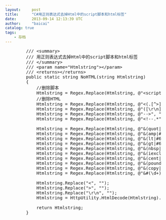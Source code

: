```yaml
---
layout:     post
title:      "C#用正则表达式去掉Html中的script脚本和html标签"
date:       2013-09-14 12:13:39 UTC
author:     "baicai"
catalog: true
tags:
    - 存档
---
```


<pre class="brush:csharp;">
&nbsp;&nbsp;&nbsp;&nbsp;&nbsp;&nbsp;&nbsp; /// &lt;summary&gt;
&nbsp;&nbsp;&nbsp;&nbsp;&nbsp;&nbsp;&nbsp; /// 用正则表达式去掉Html中的script脚本和html标签
&nbsp;&nbsp;&nbsp;&nbsp;&nbsp;&nbsp;&nbsp; /// &lt;/summary&gt;
&nbsp;&nbsp;&nbsp;&nbsp;&nbsp;&nbsp;&nbsp; /// &lt;param name="Htmlstring"&gt;&lt;/param&gt;
&nbsp;&nbsp;&nbsp;&nbsp;&nbsp;&nbsp;&nbsp; /// &lt;returns&gt;&lt;/returns&gt;
&nbsp;&nbsp;&nbsp;&nbsp;&nbsp;&nbsp;&nbsp; public static string NoHTML(string Htmlstring)
&nbsp;&nbsp;&nbsp;&nbsp;&nbsp;&nbsp;&nbsp; {
&nbsp;&nbsp;&nbsp;&nbsp;&nbsp;&nbsp;&nbsp;&nbsp;&nbsp;&nbsp;&nbsp; //删除脚本&nbsp;&nbsp; 
&nbsp;&nbsp;&nbsp;&nbsp;&nbsp;&nbsp;&nbsp;&nbsp;&nbsp;&nbsp;&nbsp; Htmlstring = Regex.Replace(Htmlstring, @"&lt;script[^>]*?&gt;.*?&lt;/script&gt;", "", RegexOptions.IgnoreCase);
&nbsp;&nbsp;&nbsp;&nbsp;&nbsp;&nbsp;&nbsp;&nbsp;&nbsp;&nbsp;&nbsp; //删除HTML&nbsp;&nbsp; 
&nbsp;&nbsp;&nbsp;&nbsp;&nbsp;&nbsp;&nbsp;&nbsp;&nbsp;&nbsp;&nbsp; Htmlstring = Regex.Replace(Htmlstring, @"&lt;(.[^>]*)&gt;", "", RegexOptions.IgnoreCase);
&nbsp;&nbsp;&nbsp;&nbsp;&nbsp;&nbsp;&nbsp;&nbsp;&nbsp;&nbsp;&nbsp; Htmlstring = Regex.Replace(Htmlstring, @"([\r\n])[\s]+", "", RegexOptions.IgnoreCase);
&nbsp;&nbsp;&nbsp;&nbsp;&nbsp;&nbsp;&nbsp;&nbsp;&nbsp;&nbsp;&nbsp; Htmlstring = Regex.Replace(Htmlstring, @"--&gt;", "", RegexOptions.IgnoreCase);
&nbsp;&nbsp;&nbsp;&nbsp;&nbsp;&nbsp;&nbsp;&nbsp;&nbsp;&nbsp;&nbsp; Htmlstring = Regex.Replace(Htmlstring, @"&lt;!--.*", "", RegexOptions.IgnoreCase);

&nbsp;&nbsp;&nbsp;&nbsp;&nbsp;&nbsp;&nbsp;&nbsp;&nbsp;&nbsp;&nbsp; Htmlstring = Regex.Replace(Htmlstring, @"&amp;(quot|#34);", "\"", RegexOptions.IgnoreCase);
&nbsp;&nbsp;&nbsp;&nbsp;&nbsp;&nbsp;&nbsp;&nbsp;&nbsp;&nbsp;&nbsp; Htmlstring = Regex.Replace(Htmlstring, @"&amp;(amp|#38);", "&amp;", RegexOptions.IgnoreCase);
&nbsp;&nbsp;&nbsp;&nbsp;&nbsp;&nbsp;&nbsp;&nbsp;&nbsp;&nbsp;&nbsp; Htmlstring = Regex.Replace(Htmlstring, @"&amp;(lt|#60);", "&lt;", RegexOptions.IgnoreCase);
&nbsp;&nbsp;&nbsp;&nbsp;&nbsp;&nbsp;&nbsp;&nbsp;&nbsp;&nbsp;&nbsp; Htmlstring = Regex.Replace(Htmlstring, @"&amp;(gt|#62);", "&gt;", RegexOptions.IgnoreCase);
&nbsp;&nbsp;&nbsp;&nbsp;&nbsp;&nbsp;&nbsp;&nbsp;&nbsp;&nbsp;&nbsp; Htmlstring = Regex.Replace(Htmlstring, @"&amp;(nbsp|#160);", "&nbsp;&nbsp; ", RegexOptions.IgnoreCase);
&nbsp;&nbsp;&nbsp;&nbsp;&nbsp;&nbsp;&nbsp;&nbsp;&nbsp;&nbsp;&nbsp; Htmlstring = Regex.Replace(Htmlstring, @"&amp;(iexcl|#161);", "\xa1", RegexOptions.IgnoreCase);
&nbsp;&nbsp;&nbsp;&nbsp;&nbsp;&nbsp;&nbsp;&nbsp;&nbsp;&nbsp;&nbsp; Htmlstring = Regex.Replace(Htmlstring, @"&amp;(cent|#162);", "\xa2", RegexOptions.IgnoreCase);
&nbsp;&nbsp;&nbsp;&nbsp;&nbsp;&nbsp;&nbsp;&nbsp;&nbsp;&nbsp;&nbsp; Htmlstring = Regex.Replace(Htmlstring, @"&amp;(pound|#163);", "\xa3", RegexOptions.IgnoreCase);
&nbsp;&nbsp;&nbsp;&nbsp;&nbsp;&nbsp;&nbsp;&nbsp;&nbsp;&nbsp;&nbsp; Htmlstring = Regex.Replace(Htmlstring, @"&amp;(copy|#169);", "\xa9", RegexOptions.IgnoreCase);
&nbsp;&nbsp;&nbsp;&nbsp;&nbsp;&nbsp;&nbsp;&nbsp;&nbsp;&nbsp;&nbsp; Htmlstring = Regex.Replace(Htmlstring, @"&amp;#(\d+);", "", RegexOptions.IgnoreCase);

&nbsp;&nbsp;&nbsp;&nbsp;&nbsp;&nbsp;&nbsp;&nbsp;&nbsp;&nbsp;&nbsp; Htmlstring.Replace("&lt;", "");
&nbsp;&nbsp;&nbsp;&nbsp;&nbsp;&nbsp;&nbsp;&nbsp;&nbsp;&nbsp;&nbsp; Htmlstring.Replace("&gt;", "");
&nbsp;&nbsp;&nbsp;&nbsp;&nbsp;&nbsp;&nbsp;&nbsp;&nbsp;&nbsp;&nbsp; Htmlstring.Replace("\r\n", "");
&nbsp;&nbsp;&nbsp;&nbsp;&nbsp;&nbsp;&nbsp;&nbsp;&nbsp;&nbsp;&nbsp; Htmlstring = HttpUtility.HtmlDecode(Htmlstring).Replace("&lt;br/&gt;", "").Replace("&lt;br&gt;", "").Trim();

&nbsp;&nbsp;&nbsp;&nbsp;&nbsp;&nbsp;&nbsp;&nbsp;&nbsp;&nbsp;&nbsp; return Htmlstring;
&nbsp;&nbsp;&nbsp;&nbsp;&nbsp;&nbsp;&nbsp; }</pre>

<p>
	&nbsp;
</p>
